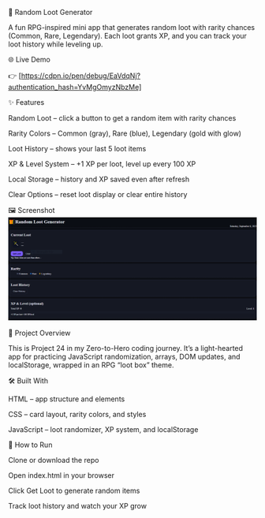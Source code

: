 🎁 Random Loot Generator

A fun RPG-inspired mini app that generates random loot with rarity chances (Common, Rare, Legendary). Each loot grants XP, and you can track your loot history while leveling up.

🌐 Live Demo

👉 [https://cdpn.io/pen/debug/EaVdqNj?authentication_hash=YvMgOmyzNbzMe]

✨ Features

Random Loot – click a button to get a random item with rarity chances

Rarity Colors – Common (gray), Rare (blue), Legendary (gold with glow)

Loot History – shows your last 5 loot items

XP & Level System – +1 XP per loot, level up every 100 XP

Local Storage – history and XP saved even after refresh

Clear Options – reset loot display or clear entire history

🖼️ Screenshot
![Random Loot Generator](Random-loot-generator.PNG)

📖 Project Overview

This is Project 24 in my Zero-to-Hero coding journey.
It’s a light-hearted app for practicing JavaScript randomization, arrays, DOM updates, and localStorage, wrapped in an RPG “loot box” theme.

🛠️ Built With

HTML – app structure and elements

CSS – card layout, rarity colors, and styles

JavaScript – loot randomizer, XP system, and localStorage

🚀 How to Run

Clone or download the repo

Open index.html in your browser

Click Get Loot to generate random items

Track loot history and watch your XP grow
